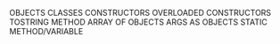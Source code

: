 OBJECTS
CLASSES
CONSTRUCTORS
OVERLOADED CONSTRUCTORS
TOSTRING METHOD
ARRAY OF OBJECTS
ARGS AS OBJECTS
STATIC METHOD/VARIABLE